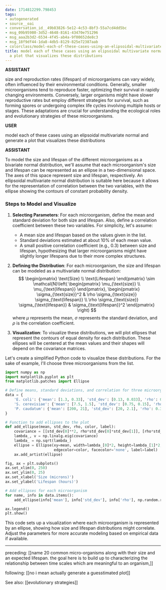 ```yaml
---
date: 1714812299.798453
tags:
- autogenerated
- source__oai
- conversation_id__49b83826-5e12-4c53-8bf3-55a7cd4dd5bc
- msg_09b95980-3d52-4648-8161-43470e751296
- msg_aaa2b3d2-6534-4f45-ab4a-9f00652de8c3
- msg_18f9df44-1da8-4db5-8129-825e72387aab
- colorclass/model-each-of-these-cases-using-an-elipsoidal-multivariate-normal-and-generate-a-plot-that-visualizes-these-distributions
title: model each of these cases using an elipsoidal multivariate normal and generate
  a plot that visualizes these distributions
---
```


**ASSISTANT**

size and reproduction rates (lifespan) of microorganisms can vary widely, often influenced by their environmental conditions. Generally, smaller microorganisms tend to reproduce faster, optimizing their survival in rapidly changing environments. Conversely, larger organisms might have slower reproductive rates but employ different strategies for survival, such as forming spores or undergoing complex life cycles involving multiple hosts or stages. These adaptations are crucial for understanding the ecological roles and evolutionary strategies of these microorganisms.


**USER**

model each of these cases using an elipsoidal multivariate normal and generate a plot that visualizes these distributions


**ASSISTANT**

To model the size and lifespan of the different microorganisms as a bivariate normal distribution, we'll assume that each microorganism's size and lifespan can be represented as an ellipse in a two-dimensional space. The axes of this space represent size and lifespan, respectively. An ellipsoidal multivariate normal distribution is suitable here because it allows for the representation of correlation between the two variables, with the ellipse showing the contours of constant probability density.

### Steps to Model and Visualize

1. **Selecting Parameters**: For each microorganism, define the mean and standard deviation for both size and lifespan. Also, define a correlation coefficient between these two variables. For simplicity, let's assume:
   - A mean size and lifespan based on the values given in the list.
   - Standard deviations estimated at about 10% of each mean value.
   - A small positive correlation coefficient (e.g., 0.3) between size and lifespan, hypothesizing that larger microorganisms might have slightly longer lifespans due to their more complex structures.

2. **Defining the Distribution**: For each microorganism, the size and lifespan can be modeled as a multivariate normal distribution:
   $$
   \begin{pmatrix}
   \text{Size} \\
   \text{Lifespan}
   \end{pmatrix}
   \sim \mathcal{N}\left(
   \begin{pmatrix}
   \mu_{\text{size}} \\
   \mu_{\text{lifespan}}
   \end{pmatrix},
   \begin{pmatrix}
   \sigma_{\text{size}}^2 & \rho \sigma_{\text{size}} \sigma_{\text{lifespan}} \\
   \rho \sigma_{\text{size}} \sigma_{\text{lifespan}} & \sigma_{\text{lifespan}}^2
   \end{pmatrix}
   \right)
   $$
   where $\mu$ represents the mean, $\sigma$ represents the standard deviation, and $\rho$ is the correlation coefficient.

3. **Visualization**: To visualize these distributions, we will plot ellipses that represent the contours of equal density for each distribution. These ellipses will be centered at the mean values and their shapes will depend on the covariance matrices.

Let's create a simplified Python code to visualize these distributions. For the sake of example, I'll choose three microorganisms from the list.

```python
import numpy as np
import matplotlib.pyplot as plt
from matplotlib.patches import Ellipse

# Define means, standard deviations, and correlation for three microorganisms
data = {
    'E. coli': {'mean': [1.3, 0.33], 'std_dev': [0.13, 0.033], 'rho': 0.3},
    'S. cerevisiae': {'mean': [7.5, 1.5], 'std_dev': [0.75, 0.15], 'rho': 0.3},
    'P. caudatum': {'mean': [200, 21], 'std_dev': [20, 2.1], 'rho': 0.3}
}

# Function to add ellipses to the plot
def add_ellipse(mean, std_dev, rho, color, label):
    covariance = [[std_dev[0]**2, rho*std_dev[0]*std_dev[1]], [rho*std_dev[0]*std_dev[1], std_dev[1]**2]]
    lambda_, v = np.linalg.eig(covariance)
    lambda_ = np.sqrt(lambda_)
    ellipse = Ellipse(xy=mean, width=lambda_[0]*2, height=lambda_[1]*2, angle=np.rad2deg(np.arccos(v[0, 0])),
                      edgecolor=color, facecolor='none', label=label)
    ax.add_artist(ellipse)

fig, ax = plt.subplots()
ax.set_xlim(0, 250)
ax.set_ylim(0, 25)
ax.set_xlabel('Size (microns)')
ax.set_ylabel('Lifespan (hours)')

# Add ellipses for each microorganism
for name, info in data.items():
    add_ellipse(info['mean'], info['std_dev'], info['rho'], np.random.rand(3,), name)

ax.legend()
plt.show()
```

This code sets up a visualization where each microorganism is represented by an ellipse, showing how size and lifespan distributions might correlate. Adjust the parameters for more accurate modeling based on empirical data if available.


---

preceding: [[name 20 common micro-organisms along with their size and an expected lifespan. the goal here is to build up to characterizing the relationship between time scales which are meaningful to an organism,]]  


following: [[no i mean actually generate a guesstimated plot]]

See also: [[evolutionary strategies]]
